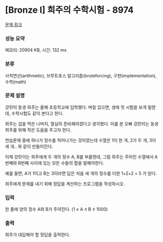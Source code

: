 # [Bronze I] 희주의 수학시험 - 8974 

[문제 링크](https://www.acmicpc.net/problem/8974) 

### 성능 요약

메모리: 20904 KB, 시간: 132 ms

### 분류

사칙연산(arithmetic), 브루트포스 알고리즘(bruteforcing), 구현(implementation), 수학(math)

### 문제 설명

<p>강민이 동생 희주는 올해 초등학교에 입학했다. 며칠 있으면, 생애 첫 시험을 보게 될텐데, 수학시험도 같이 본다고 한다.</p>

<p>희주는 겁을 먹은 나머지, 열심히 준비해야겠다고 생각했다. 이를 본 오빠 강민이는 동생 희주를 위해 작은 도움을 주고자 한다.</p>

<p>연습문제 중에 하나가 정수를 적어나가는 것이였는데 수열은 1이 한 개, 2가 두 개, 3이 세 개.. 와 같이 만들어진다.</p>

<p>이제 강민이는 희주에게 두 개의 정수 A, B를 부를텐데, 그럼 희주는 주어진 수열에서 A번째와 B번째 사이에 있는 모든 수들의 합을 말해야한다.</p>

<p>예를 들면, A가 1이고 B는 3이라면 답은 처음 세 개의 정수를 더한 1+2+2 = 5 가 된다.</p>

<p>희주에게 문제를 내기 위해 정답을 계산하는 프로그램을 작성하시오.</p>

### 입력 

 <p>한 줄에 양의 정수 A와 B가 주어진다. (1 ≤ A ≤ B ≤ 1000)</p>

### 출력 

 <p>희주가 대답해야 할 정답을 출력한다.</p>

